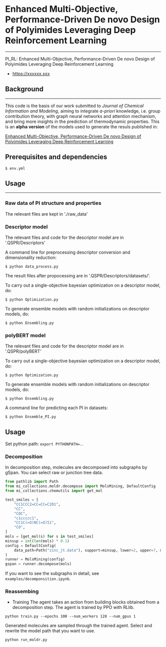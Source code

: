 # Enhanced Multi-Objective, Performance-Driven De novo Design of Polyimides Leveraging Deep Reinforcement Learning
***


PI_RL: Enhanced Multi-Objective, Performance-Driven De novo Design of Polyimides Leveraging Deep Reinforcement Learning
- https://xxxxxx.xxx

## Background
***
This code is the basis of our work submitted to *Journal of Chemical Information and Modeling*, aiming to 
integrate *a-priori* knowledge, i.e. group contribution theory, with graph neural networks and attention mechanism, and bring more insights in the prediction of thermodynamic properties. This is an **alpha version** of the models used to generate the resuls published in:

[Enhanced Multi-Objective, Performance-Driven De novo Design of Polyimides Leveraging Deep Reinforcement Learning](https://xxxxxx.xxx)

## Prerequisites and dependencies
```
$ env.yml
```
## Usage
***
### Raw data of PI structure and properties
The relevant files are kept in './raw_data'

### Descriptor model
The relevant files and code for the descriptor model are in '.QSPR/Descriptors'

A command line for preprocessing descriptor conversion and dimensionality reduction:
```commandline
$ python data_process.py 
```
The result files after propocessing are in '.QSPR/Descriptors/datasets/'.

To carry out a single-objective bayesian optimization on a descriptor model, do:
```commandline
$ python Optimization.py
```
To generate ensemble models with random initializations on descriptor models, do:
```commandline
$ python Ensembling.py
```

### polyBERT model
The relevant files and code for the descriptor model are in '.QSPR/polyBERT'

To carry out a single-objective bayesian optimization on a descriptor model, do:
```commandline
$ python Optimization.py
```
To generate ensemble models with random initializations on descriptor models, do:
```commandline
$ python Ensembling.py
```
A command line for predicting each PI in datasets:
```commandline
$ python Ensemble_PI.py
```


## Usage
Set python path: `export PYTHONPATH=.`.

### Decomposition
In decomposition step, molecules are decomposed into subgraphs by gSpan. You can select raw or junction tree data.

```python
from pathlib import Path
from mi_collections.moldr.decompose import MolsMining, DefaultConfig
from mi_collections.chemutils import get_mol

test_smiles = [
    "CC1CCC2=CC=CC=C2O1",
    "CC",
    "COC",
    "c1ccccc1",
    "CC1C(=O)NC(=O)S1",
    "CO",
]
mols = [get_mol(s) for s in test_smiles]
minsup = int(len(mols) * 0.1)
config = DefaultConfig(
    data_path=Path("zinc_jt.data"), support=minsup, lower=2, upper=7, method="jt"
)
runner = MolsMining(config)
gspan = runner.decompose(mols)
```

If you want to see the subgraphs in detail, see `examples/decomponsition.ipynb`.

### Reassembing
- Training 
The agent takes an action from building blocks obtained from a decomposition step. The agent is trained by PPO with RLlib.

```shell
python train.py --epochs 100 --num_workers 128 --num_gpus 1
```

Generated molecules are sampled through the trained agent. Select and rewrite the model path that you want to use.

```shell
python run_moldr.py 
```

